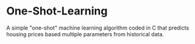 # One-Shot-Learning

A simple "one-shot" machine learning algorithm coded in C that predicts housing prices based multiple parameters from historical data.